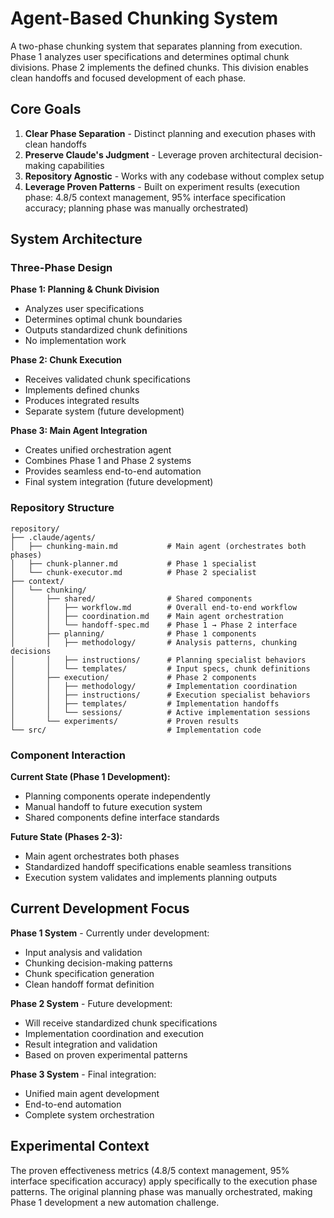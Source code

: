 # Agent-Based Chunking System

A two-phase chunking system that separates planning from execution. Phase 1 analyzes user specifications and determines optimal chunk divisions. Phase 2 implements the defined chunks. This division enables clean handoffs and focused development of each phase.

## Core Goals

1. **Clear Phase Separation** - Distinct planning and execution phases with clean handoffs
2. **Preserve Claude's Judgment** - Leverage proven architectural decision-making capabilities  
3. **Repository Agnostic** - Works with any codebase without complex setup
4. **Leverage Proven Patterns** - Built on experiment results (execution phase: 4.8/5 context management, 95% interface specification accuracy; planning phase was manually orchestrated)

## System Architecture

### Three-Phase Design

**Phase 1: Planning & Chunk Division**
- Analyzes user specifications
- Determines optimal chunk boundaries  
- Outputs standardized chunk definitions
- No implementation work

**Phase 2: Chunk Execution**  
- Receives validated chunk specifications
- Implements defined chunks
- Produces integrated results
- Separate system (future development)

**Phase 3: Main Agent Integration**
- Creates unified orchestration agent
- Combines Phase 1 and Phase 2 systems
- Provides seamless end-to-end automation
- Final system integration (future development)

### Repository Structure
```
repository/
├── .claude/agents/
│   ├── chunking-main.md           # Main agent (orchestrates both phases)
│   ├── chunk-planner.md           # Phase 1 specialist
│   └── chunk-executor.md          # Phase 2 specialist
├── context/
│   └── chunking/
│       ├── shared/                # Shared components
│       │   ├── workflow.md        # Overall end-to-end workflow
│       │   ├── coordination.md    # Main agent orchestration
│       │   └── handoff-spec.md    # Phase 1 → Phase 2 interface
│       ├── planning/              # Phase 1 components
│       │   ├── methodology/       # Analysis patterns, chunking decisions
│       │   ├── instructions/      # Planning specialist behaviors
│       │   └── templates/         # Input specs, chunk definitions
│       ├── execution/             # Phase 2 components
│       │   ├── methodology/       # Implementation coordination
│       │   ├── instructions/      # Execution specialist behaviors
│       │   ├── templates/         # Implementation handoffs
│       │   └── sessions/          # Active implementation sessions
│       └── experiments/           # Proven results
└── src/                           # Implementation code
```

### Component Interaction

**Current State (Phase 1 Development):**
- Planning components operate independently
- Manual handoff to future execution system
- Shared components define interface standards

**Future State (Phases 2-3):**
- Main agent orchestrates both phases
- Standardized handoff specifications enable seamless transitions
- Execution system validates and implements planning outputs

## Current Development Focus

**Phase 1 System** - Currently under development:
- Input analysis and validation
- Chunking decision-making patterns
- Chunk specification generation
- Clean handoff format definition

**Phase 2 System** - Future development:
- Will receive standardized chunk specifications
- Implementation coordination and execution  
- Result integration and validation
- Based on proven experimental patterns

**Phase 3 System** - Final integration:
- Unified main agent development
- End-to-end automation
- Complete system orchestration

## Experimental Context

The proven effectiveness metrics (4.8/5 context management, 95% interface specification accuracy) apply specifically to the execution phase patterns. The original planning phase was manually orchestrated, making Phase 1 development a new automation challenge.